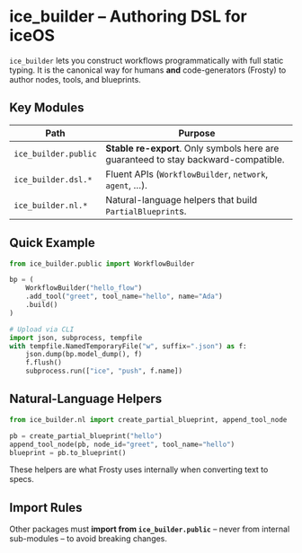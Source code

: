 # ice_builder – Authoring DSL for iceOS

`ice_builder` lets you construct workflows programmatically with full static
typing.  It is the canonical way for humans **and** code-generators (Frosty) to
author nodes, tools, and blueprints.

## Key Modules
| Path | Purpose |
|------|---------|
| `ice_builder.public` | **Stable re-export**.  Only symbols here are guaranteed to stay backward-compatible. |
| `ice_builder.dsl.*` | Fluent APIs (`WorkflowBuilder`, `network`, `agent`, …). |
| `ice_builder.nl.*`  | Natural-language helpers that build `PartialBlueprint`s. |

## Quick Example
```python
from ice_builder.public import WorkflowBuilder

bp = (
    WorkflowBuilder("hello_flow")
    .add_tool("greet", tool_name="hello", name="Ada")
    .build()
)

# Upload via CLI
import json, subprocess, tempfile
with tempfile.NamedTemporaryFile("w", suffix=".json") as f:
    json.dump(bp.model_dump(), f)
    f.flush()
    subprocess.run(["ice", "push", f.name])
```

## Natural-Language Helpers
```python
from ice_builder.nl import create_partial_blueprint, append_tool_node

pb = create_partial_blueprint("hello")
append_tool_node(pb, node_id="greet", tool_name="hello")
blueprint = pb.to_blueprint()
```
These helpers are what Frosty uses internally when converting text to specs.

## Import Rules
Other packages must **import from `ice_builder.public`** – never from internal
sub-modules – to avoid breaking changes.
